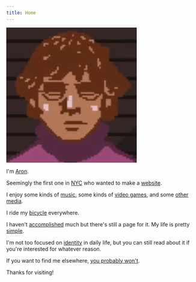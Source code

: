 ```yaml
---
title: Home
---
```

<meta name="robots" content="noindex, nofollow, noarchive">

<p>
<img id="avatar" style="vertical-align: middle" src="/images/avatar.png"/>
</p>

I'm [Aron](/name).

Seemingly the first one in [NYC](/nyc) who wanted to make a [website](/website).

I enjoy some kinds of [music](/music), some kinds of [video games](/games), and some [other media](/media).

I ride my [bicycle](/bicycling) everywhere.

I haven't [accomplished](/accomplishments) much but there's still a page for it. My life is pretty [simple](/minimalism).

I'm not too focused on [identity](/identity) in daily life, but you can still read about it if you're interested for whatever reason.

If you want to find me elsewhere, [you probably won't](/elsewhere).

Thanks for visiting!
